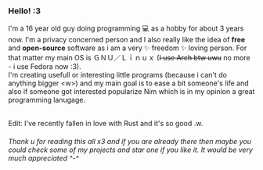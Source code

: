 ### Hello! :3

I'm a 16 year old guy doing programming 💻 as a hobby for about 3 years now. I'm a privacy concerned person and I also really like the idea of **free** and **open-source** software as i am a very ✨ freedom  ✨ loving person. For that matter my main OS is ＧＮＵ／Ｌｉｎｕｘ (~~I use Arch btw uwu~~ no more - i use Fedora now :3). <br>
I'm creating usefull or interesting little programs (because i can't do anything bigger \<w\>) and my main goal is to ease a bit someone's life and also if someone got interested popularize Nim which is in my opinion a great programming lanugage.<br><br>

Edit: I've recently fallen in love with Rust and it's so good .w.

###### Thank u for reading this all x3 and if you are already there then maybe you could check some of my projects and star one if you like it. It would be very much appreciated ^-^
